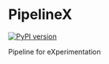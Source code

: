 # PipelineX

[![PyPI version](https://badge.fury.io/py/pipelinex.svg)](
https://badge.fury.io/py/kedex
)

Pipeline for eXperimentation

